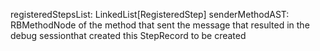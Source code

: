 registeredStepsList: LinkedList[RegisteredStep]
senderMethodAST: RBMethodNode of the method that sent the message that resulted in the debug sessionthat created this StepRecord to be created